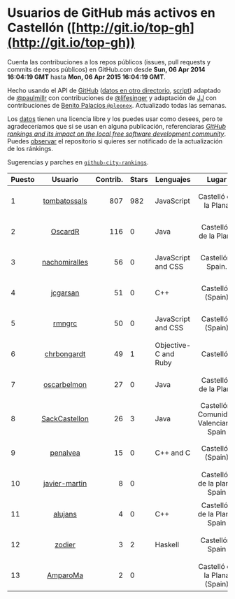 # Usuarios de GitHub más activos en Castellón ([http://git.io/top-gh](http://git.io/top-gh))



  Cuenta las contribuciones a los repos públicos (issues, pull requests y commits de repos públicos) en GitHub.com desde  **Sun, 06 Apr 2014 16:04:19 GMT** hasta **Mon, 06 Apr 2015 16:04:19 GMT**.

  Hecho usando el API de [GitHub](http://github.com) ([datos en otro directorio](https://github.com/JJ/top-github-users-data/tree/master/data), [script](https://github.com/JJ/top-github-users)) adaptado de [@paulmillr](https://github.com/paulmillr) con contribuciones de [@lifesinger](https://github.com/lifesinger) y adaptación de [JJ](http://jj.github.io) con contribuciones de [Benito Palacios `@pleonex`](http://github.com/pleonex). Actualizado todas las semanas.

  Los [datos](https://github.com/JJ/top-github-users-data/tree/master/data) tienen una licencia libre y los puedes usar como desees, pero te agradeceríamos que si se usan en alguna publicación, referenciaras [*GitHub rankings and its impact on the local free software development community*](https://thewinnower.com/papers/github-rankings-and-its-impact-on-the-local-free-software-development-community). Puedes [observar](https://github.com/JJ/top-github-users-data/subscription) el repositorio si quieres ser notificado de la actualización de los ránkings. 

  Sugerencias y parches en [`github-city-rankings`](http://github.com/JJ/github-city-rankings). 


| Puesto   |  Usuario  |Contrib.| Stars | Lenguajes   |      Lugar      |  Avatar  |
|----------|:---------:|-------:|-------|-------------|:---------------:|----------|
| 1 | [tombatossals](https://github.com/tombatossals) | 807 | 982 | JavaScript | Castelló de la Plana | <img src='https://avatars1.githubusercontent.com/u/124169?v=3&s=64' width='64' height='64' title='David Rubert'> |
| 2 | [OscardR](https://github.com/OscardR) | 116 | 0 | Java | Castellón de la Plana | <img src='https://avatars3.githubusercontent.com/u/1676200?v=3&s=64' width='64' height='64' title='Óscar Gómez'> |
| 3 | [nachomiralles](https://github.com/nachomiralles) | 56 | 0 | JavaScript and CSS | Castellón, Spain. | <img src='https://avatars1.githubusercontent.com/u/4831513?v=3&s=64' width='64' height='64' title='Nacho Miralles'> |
| 4 | [jcgarsan](https://github.com/jcgarsan) | 51 | 0 | C++ | Castellón (Spain) | <img src='https://avatars0.githubusercontent.com/u/5547857?v=3&s=64' width='64' height='64' title='Juan Carlos García'> |
| 5 | [rmngrc](https://github.com/rmngrc) | 50 | 0 | JavaScript and CSS | Castellón (Spain) | <img src='https://avatars3.githubusercontent.com/u/1866422?v=3&s=64' width='64' height='64' title='Ramón García'> |
| 6 | [chrbongardt](https://github.com/chrbongardt) | 49 | 1 | Objective-C and Ruby | Castellón | <img src='https://avatars0.githubusercontent.com/u/2834466?v=3&s=64' width='64' height='64' title='Christian Bongardt'> |
| 7 | [oscarbelmon](https://github.com/oscarbelmon) | 27 | 0 | Java | Castellón de la Plana | <img src='https://avatars3.githubusercontent.com/u/4066452?v=3&s=64' width='64' height='64' title='Óscar Belmonte Fernández'> |
| 8 | [SackCastellon](https://github.com/SackCastellon) | 26 | 3 | Java | Castellón, Comunidad Valenciana, Spain | <img src='https://avatars0.githubusercontent.com/u/5330355?v=3&s=64' width='64' height='64' title='SackCastellon'> |
| 9 | [penalvea](https://github.com/penalvea) | 15 | 0 | C++ and C | Castellón (Spain) | <img src='https://avatars0.githubusercontent.com/u/4102114?v=3&s=64' width='64' height='64' title='Toni Peñalver'> |
| 10 | [javier-martin](https://github.com/javier-martin) | 8 | 0 |  | Castellón de la plana, Spain | <img src='https://avatars1.githubusercontent.com/u/7317118?v=3&s=64' width='64' height='64' title='Javier Martín'> |
| 11 | [alujans](https://github.com/alujans) | 4 | 0 | C++ | Castellón de la Plana, Spain | <img src='https://avatars1.githubusercontent.com/u/6684262?v=3&s=64' width='64' height='64' title='Alejandro Luján López'> |
| 12 | [zodier](https://github.com/zodier) | 3 | 2 | Haskell | Castellón, Spain | <img src='https://avatars3.githubusercontent.com/u/480371?v=3&s=64' width='64' height='64' title='zodier'> |
| 13 | [AmparoMa](https://github.com/AmparoMa) | 2 | 0 |  | Castelló de la Plana (Spain) | <img src='https://avatars2.githubusercontent.com/u/8608395?v=3&s=64' width='64' height='64' title='Amparo Maset-Llaudes'> |
